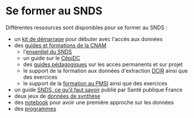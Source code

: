# Se former au SNDS
<!-- SPDX-License-Identifier: MPL-2.0 -->

Différentes ressources sont disponibles pour se former au SNDS :

- un [kit de démarrage](starter_kit.md) pour débuter avec l'accès aux données
- des [guides et formations de la CNAM](documents_cnam)
    - l'[ensentiel du SNDS](documents_cnam/essentiel_snds.md)
    - un guide sur le [CépiDC](documents_cnam/guide_cepidc)
    - des [guides pédagogiques](documents_cnam/guides_pedagogiques_SNDS) sur les accès permanents et sur projet
    - le support de la formation aux données d'extraction [DCIR](documents_cnam/Formation_demex.md) ainsi que des exercices
    - le support de la [formation au PMSI](documents_cnam/Formation_PMSI.md) ainsi que des exercices
- un guide [SNDS, ce qu'il faut savoir](Sante_publique_France.md) publié par Santé publique France
- deux jeux de [données de synthèse](donnees_synthetiques)
- des [notebook](notebook.md) pour avoir une première approche sur les données
- des [programmes](programmes.md)

